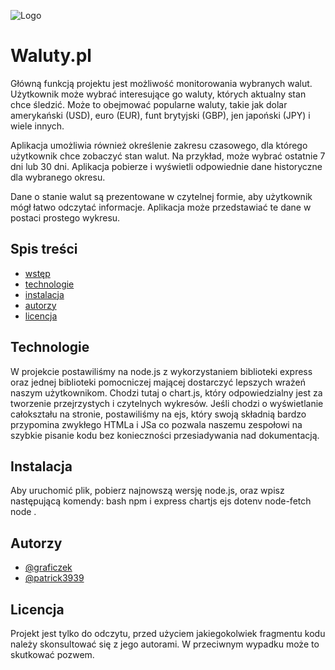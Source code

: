 ![Logo](https://media.discordapp.net/attachments/1049783805046698074/1109948390835486870/waluty.png?width=1440&height=443)


# Waluty.pl

Główną funkcją projektu jest możliwość monitorowania wybranych walut. Użytkownik może wybrać interesujące go waluty, których aktualny stan chce śledzić. Może to obejmować popularne waluty, takie jak dolar amerykański (USD), euro (EUR), funt brytyjski (GBP), jen japoński (JPY) i wiele innych.

Aplikacja umożliwia również określenie zakresu czasowego, dla którego użytkownik chce zobaczyć stan walut. Na przykład, może wybrać ostatnie 7 dni lub 30 dni. Aplikacja pobierze i wyświetli odpowiednie dane historyczne dla wybranego okresu.

Dane o stanie walut są prezentowane w czytelnej formie, aby użytkownik mógł łatwo odczytać informacje. Aplikacja może przedstawiać te dane w postaci prostego wykresu.


## Spis treści

 - [wstęp](#waluty.pl)
 - [technologie](#technologie)
 - [instalacja](#instalacja)
 - [autorzy](#autorzy)
 - [licencja](#licencja)

## Technologie

W projekcie postawiliśmy na node.js z wykorzystaniem biblioteki express oraz jednej biblioteki pomocniczej mającej dostarczyć lepszych wrażeń naszym użytkownikom. Chodzi tutaj o chart.js, który odpowiedzialny jest za tworzenie przejrzystych i czytelnych wykresów. Jeśli chodzi o wyświetlanie całokształu na stronie, postawiliśmy na ejs, który swoją składnią bardzo przypomina zwykłego HTMLa i JSa co pozwala naszemu zespołowi na szybkie pisanie kodu bez konieczności przesiadywania nad dokumentacją.

## Instalacja

Aby uruchomić plik, pobierz najnowszą wersję node.js, oraz wpisz następującą komendy:
bash
npm i express chartjs ejs dotenv node-fetch
node .
    
## Autorzy

- [@graficzek](https://www.github.com/graficzekk)
- [@patrick3939](https://www.github.com/patrick3969)

## Licencja
Projekt jest tylko do odczytu, przed użyciem jakiegokolwiek fragmentu kodu należy skonsultować się z jego autorami. W przeciwnym wypadku może to skutkować pozwem.